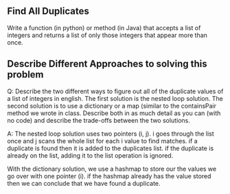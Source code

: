## Find All Duplicates
Write a function (in python) or method (in Java) that accepts a list of integers and returns a list of only those integers that appear more than once.

## Describe Different Approaches to solving this problem
Q: Describe the two different ways to figure out all of the duplicate values of a list of integers in english. The first solution is the nested loop solution. The second solution is to use a dictionary or a map (similar to the containsPair method we wrote in class. Describe both in as much detail as you can (with no code) and describe the trade-offs between the two solutions.

A: The nested loop solution uses two pointers (i, j). i goes through the list once  and j scans the whole list for each i value to find matches. if a duplicate is found then it is added to the duplicates list. if the duplicate is already on the list, adding it to the list operation is ignored.

With the dictionary solution, we use a hashmap to store our the values we go over with one pointer (i). if the hashmap already has the value stored then we can conclude that we have found a duplicate.

